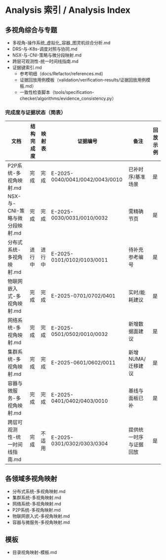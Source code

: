 # Analysis 索引 / Analysis Index

## 多视角综合与专题

- 多视角-操作系统_虚拟化_容器_图灵机综合分析.md
- DRS-与-K8s-调度对照与协同.md
- NSX-与-CNI-策略与微分段映射.md
- 跨层可观测性-统一时间线指南.md
- 证据键索引.md
  - 参考明细（docs/Refactor/references.md）
  - 证据回放用例模板（validation/verification-results/证据回放用例模板.md）
  - 一致性检查脚本（tools/specification-checker/algorithms/evidence_consistency.py）

### 完成度与证据状态（简表）

| 文档 | 结构完成度 | 映射表 | 证据编号 | 备注 | 回放示例 |
|---|---|---|---|---|---|
| P2P系统-多视角映射.md | 完成 | 完成 | E-2025-0040/0041/0042/0043/0010 | 已补时序/基准场景 | 是 |
| NSX-与-CNI-策略与微分段映射.md | 完成 | 完成 | E-2025-0030/0031/0010/0032 | 需精确节页 | 是 |
| 分布式系统-多视角映射.md | 进行中 | 进行中 | E-2025-0101/0102/0103/0011 | 待补充参考编号 | 是 |
| 物联网嵌入式-多视角映射.md | 完成 | 完成 | E-2025-0701/0702/0401 | 实时/能耗建议 | 是 |
| 网络系统-多视角映射.md | 完成 | 完成 | E-2025-0501/0502/0010/0032 | 新增数据面建议 | 是 |
| 集群系统-多视角映射.md | 完成 | 完成 | E-2025-0601/0602/0011 | 新增NUMA/迁移建议 | 是 |
| 容器与微服务-多视角映射.md | 完成 | 完成 | E-2025-0401/0402/0403/0010 | 基线与面板已补 | 是 |
| 跨层可观测性-统一时间线指南.md | 完成 | 不适用 | E-2025-0301/0302/0303/0304 | 提供统一时序与证据回放 | 是 |

## 各领域多视角映射

- 分布式系统-多视角映射.md
- 集群系统-多视角映射.md
- 网络系统-多视角映射.md
- P2P系统-多视角映射.md
- 物联网嵌入式-多视角映射.md
- 容器与微服务-多视角映射.md

## 模板

- 目录视角映射-模板.md
